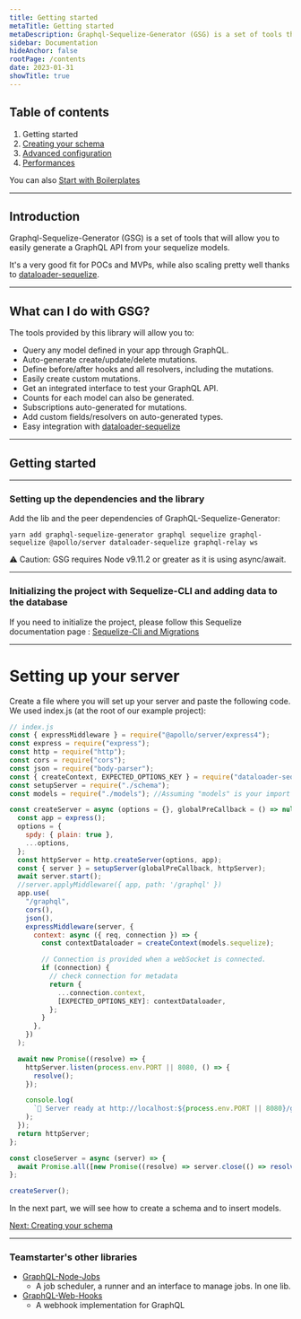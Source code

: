 ```yaml
---
title: Getting started
metaTitle: Getting started
metaDescription: Graphql-Sequelize-Generator (GSG) is a set of tools that will allow you to easily generate a graphql API from your sequelize models.
sidebar: Documentation
hideAnchor: false
rootPage: /contents
date: 2023-01-31
showTitle: true
---
```


## Table of contents

1. Getting started
2. [Creating your schema](2creatingYourSchema.md)
3. [Advanced configuration](3advancedConfiguration.md)
4. [Performances](4performances.md)

You can also [Start with Boilerplates](gettingStartedBoilerplates.md)

---

## Introduction

Graphql-Sequelize-Generator (GSG) is a set of tools that will allow you to
easily generate a GraphQL API from your sequelize models.

It's a very good fit for POCs and MVPs, while also scaling pretty well thanks to [dataloader-sequelize](https://github.com/mickhansen/dataloader-sequelize).

---

## What can I do with GSG?

The tools provided by this library will allow you to:

- Query any model defined in your app through GraphQL.
- Auto-generate create/update/delete mutations.
- Define before/after hooks and all resolvers, including the mutations.
- Easily create custom mutations.
- Get an integrated interface to test your GraphQL API.
- Counts for each model can also be generated.
- Subscriptions auto-generated for mutations.
- Add custom fields/resolvers on auto-generated types.
- Easy integration with [dataloader-sequelize](https://github.com/mickhansen/dataloader-sequelize)

---

## Getting started

---

### Setting up the dependencies and the library

Add the lib and the peer dependencies of GraphQL-Sequelize-Generator:

```
yarn add graphql-sequelize-generator graphql sequelize graphql-sequelize @apollo/server dataloader-sequelize graphql-relay ws
```

⚠️ Caution: GSG requires Node v9.11.2 or greater as it is using async/await.

---

### Initializing the project with Sequelize-CLI and adding data to the database

If you need to initialize the project, please follow this Sequelize documentation page : [Sequelize-Cli and Migrations](https://sequelize.org/docs/v6/other-topics/migrations/)

---

# Setting up your server

Create a file where you will set up your server and paste the following code. We used index.js (at the root of our example project):

```javascript
// index.js
const { expressMiddleware } = require("@apollo/server/express4");
const express = require("express");
const http = require("http");
const cors = require("cors");
const json = require("body-parser");
const { createContext, EXPECTED_OPTIONS_KEY } = require("dataloader-sequelize");
const setupServer = require("./schema");
const models = require("./models"); //Assuming "models" is your import of the Sequelize models folder, initialized by Sequelize-Cli

const createServer = async (options = {}, globalPreCallback = () => null) => {
  const app = express();
  options = {
    spdy: { plain: true },
    ...options,
  };
  const httpServer = http.createServer(options, app);
  const { server } = setupServer(globalPreCallback, httpServer);
  await server.start();
  //server.applyMiddleware({ app, path: '/graphql' })
  app.use(
    "/graphql",
    cors(),
    json(),
    expressMiddleware(server, {
      context: async ({ req, connection }) => {
        const contextDataloader = createContext(models.sequelize);

        // Connection is provided when a webSocket is connected.
        if (connection) {
          // check connection for metadata
          return {
            ...connection.context,
            [EXPECTED_OPTIONS_KEY]: contextDataloader,
          };
        }
      },
    })
  );

  await new Promise((resolve) => {
    httpServer.listen(process.env.PORT || 8080, () => {
      resolve();
    });

    console.log(
      `🚀 Server ready at http://localhost:${process.env.PORT || 8080}/graphql`
    );
  });
  return httpServer;
};

const closeServer = async (server) => {
  await Promise.all([new Promise((resolve) => server.close(() => resolve()))]);
};

createServer();
```

In the next part, we will see how to create a schema and to insert models.

[Next: Creating your schema](2creatingYourSchema.md)

---

### Teamstarter's other libraries

- [GraphQL-Node-Jobs](https://teamstarter.github.io/GNJ-documentation/)
  - A job scheduler, a runner and an interface to manage jobs. In one lib.
- [GraphQL-Web-Hooks](https://teamstarter.github.io/GWH-documentation/)
  - A webhook implementation for GraphQL
